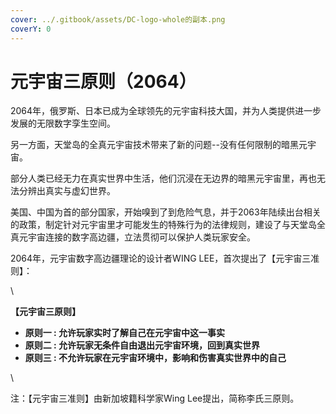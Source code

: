 ```yaml
---
cover: ../.gitbook/assets/DC-logo-whole的副本.png
coverY: 0
---
```


# 元宇宙三原则（2064）

2064年，俄罗斯、日本已成为全球领先的元宇宙科技大国，并为人类提供进一步发展的无限数字孪生空间。

另一方面，天堂岛的全真元宇宙技术带来了新的问题--没有任何限制的暗黑元宇宙。

部分人类已经无力在真实世界中生活，他们沉浸在无边界的暗黑元宇宙里，再也无法分辨出真实与虚幻世界。

美国、中国为首的部分国家，开始嗅到了到危险气息，并于2063年陆续出台相关的政策，制定针对元宇宙里才可能发生的特殊行为的法律规则，建设了与天堂岛全真元宇宙连接的数字高边疆，立法贯彻可以保护人类玩家安全。

2064年，元宇宙数字高边疆理论的设计者WING LEE，首次提出了【元宇宙三准则】：

\


**【元宇宙三原则】**

* **原则一 : 允许玩家实时了解自己在元宇宙中这一事实**
* **原则二 : 允许玩家无条件自由退出元宇宙环境，回到真实世界**
* **原则三 : 不允许玩家在元宇宙环境中，影响和伤害真实世界中的自己**

\


注：【元宇宙三准则】由新加坡籍科学家Wing Lee提出，简称李氏三原则。

